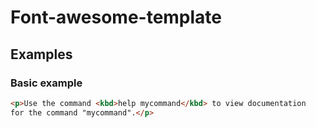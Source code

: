 # Font-awesome-template

## Examples

### Basic example

```html
<p>Use the command <kbd>help mycommand</kbd> to view documentation
for the command "mycommand".</p>
```

